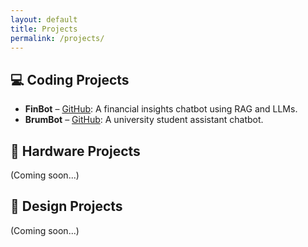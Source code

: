 ```yaml
---
layout: default
title: Projects
permalink: /projects/
---
```


## 💻 Coding Projects
- **FinBot** – [GitHub](https://github.com/hebarasmy/finbot): A financial insights chatbot using RAG and LLMs.
- **BrumBot** – [GitHub](https://github.com/hebarasmy/brumbot): A university student assistant chatbot.

## 🔧 Hardware Projects
(Coming soon...)

## 🎨 Design Projects
(Coming soon...)
